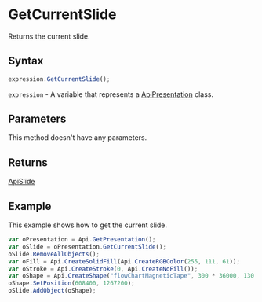 # GetCurrentSlide

Returns the current slide.

## Syntax

```javascript
expression.GetCurrentSlide();
```

`expression` - A variable that represents a [ApiPresentation](../ApiPresentation.md) class.

## Parameters

This method doesn't have any parameters.

## Returns

[ApiSlide](../../ApiSlide/ApiSlide.md)

## Example

This example shows how to get the current slide.

```javascript editor-
var oPresentation = Api.GetPresentation();
var oSlide = oPresentation.GetCurrentSlide();
oSlide.RemoveAllObjects();
var oFill = Api.CreateSolidFill(Api.CreateRGBColor(255, 111, 61));
var oStroke = Api.CreateStroke(0, Api.CreateNoFill());
var oShape = Api.CreateShape("flowChartMagneticTape", 300 * 36000, 130 * 36000, oFill, oStroke);
oShape.SetPosition(608400, 1267200);
oSlide.AddObject(oShape);
```

